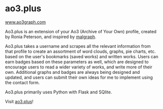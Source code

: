 # ao3.plus
www.ao3graph.com

Ao3.plus is an extension of your Ao3 (Archive of Your Own) profile, created by Ronia Peterson, and inspired by <a href="https://anime.plus/" target="_blank">malgraph</a>.

Ao3.plus takes a username and scrapes all the relevant information from that profile to create an assortment of word clouds, graphs, pie charts, etc. based on the user's bookmarks (saved works) and written works. Users can earn badges based on these parameters as well, which are designed to encourage users to read a wider variety of works, and write more of their own. Additional graphs and badges are always being designed and updated, and users can submit their own ideas for me to implement using the contact form.

Ao3.plus primarily uses Python with Flask and SQlite.

Visit <a href="http://www.ao3graph.com/" target="_blank">ao3.plus</a>!
